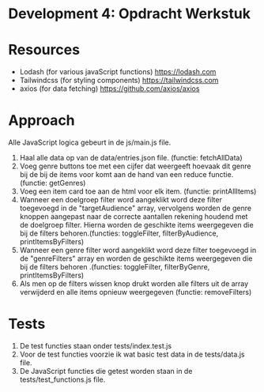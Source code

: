 # Development 4: Opdracht Werkstuk

# Resources
- Lodash (for various javaScript functions) https://lodash.com
- Tailwindcss (for styling components) https://tailwindcss.com
- axios (for data fetching) https://github.com/axios/axios



# Approach
Alle JavaScript logica gebeurt in de js/main.js file.

1) Haal alle data op van de data/entries.json file. (functie: fetchAllData)
2) Voeg genre buttons toe met een cijfer dat weergeeft hoevaak dit genre bij de bij de items voor komt aan de hand van een reduce functie. (functie: getGenres)
3) Voeg een item card toe aan de html voor elk item. (functie: printAllItems)
4) Wanneer een doelgroep filter word aangeklikt word deze filter toegevoegd in de "targetAudience" array, vervolgens worden de genre knoppen aangepast naar de correcte aantallen rekening houdend met de doelgroep filter. Hierna worden de geschikte items weergegeven die bij de filters behoren.(functies: toggleFilter, filterByAudience, printItemsByFilters)
5) Wanneer een genre filter word aangeklikt word deze filter toegevoegd in de "genreFilters" array en worden de geschikte items weergegeven die bij de filters behoren .(functies: toggleFilter, filterByGenre, printItemsByFilters)
6) Als men op de filters wissen knop drukt worden alle filters uit de array verwijderd en alle items opnieuw weergegeven (functie: removeFilters)

# Tests
1) De test functies staan onder tests/index.test.js
2) Voor de test functies voorzie ik wat basic test data in de tests/data.js file.
3) De JavaScript functies die getest worden staan in de tests/test_functions.js file.
